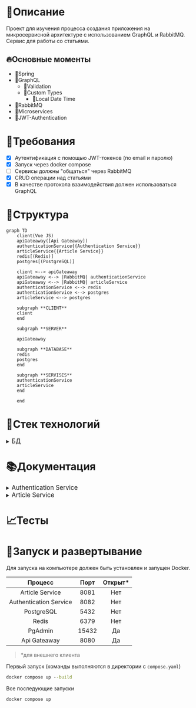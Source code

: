 # 📃Описание
Проект для изучения процесса
создания приложения на микросервисной архитектуре
с использованием GraphQL и RabbitMQ.\
Сервис для работы со статьями.
## 🔥Основные моменты
* 🔶Spring
* 🔶GraphQL
  * 🔶Validation
  * 🔶Custom Types
    * 🔶Local Date Time
* 🔶RabbitMQ
* 🔶Microservices
* 🔶JWT-Authentication
# 📗Требования
- [x] Аутентификация с помощью JWT-токенов (по email и паролю)
- [x] Запуск через docker compose
- [ ] Сервисы должны "общаться" через RabbitMQ
- [x] CRUD операции над статьями
- [x] В качестве протокола взаимодействия должен использоваться GraphQL
# 🎨Структура
```mermaid
graph TD
    client(Vue JS)
    apiGateaway([Api Gateaway])
    authenticationService{{Authentication Service}}
    articleService{{Article Service}}
    redis[(Redis)]
    postgres[(PostgreSQL)]

    client <--> apiGateaway
    apiGateaway <--> |RabbitMQ| authenticationService
    apiGateaway <--> |RabbitMQ| articleService
    authenticationService <--> redis
    authenticationService <--> postgres
    articleService <--> postgres

    subgraph **CLIENT**
    client
    end

    subgraph **SERVER**

    apiGateaway

    subgraph **DATABASE**
    redis
    postgres
    end

    subgraph **SERVISES**
    authenticationService
    articleService
    end

    end
```
# 🔧Стек технологий

<details>
<summary>
<big>БД</big>
</summary>

* Redis
* PostgreSQL

</details>

# 📚Документация
<details>
<summary>
<big>Authentication Service</big>
</summary>

### Схема

```graphql
scalar LocalDateTime

directive @Pattern(message: String! = "Поле должно быть формата: example@example.example", regexp: String! = "\\S+@\\S+\\.\\S+") on ARGUMENT_DEFINITION | INPUT_FIELD_DEFINITION
directive @Size(min: Int! = 8, max: Int! = 21000, message: String! = "Поле должно состоять из минимум 8 символов") on ARGUMENT_DEFINITION | INPUT_FIELD_DEFINITION

type User{
    id: ID!
    email: String!
    createdAt: LocalDateTime!
    lastLogin: LocalDateTime!
}

type JwtTokenResponse{
    accessToken: String!
    refreshToken: String!
}

type Query{
    currentUser: User!
}

type Mutation{
    authenticate(email: String! @Pattern, password: String! @Size): JwtTokenResponse!
    register(email: String! @Pattern, password: String! @Size): JwtTokenResponse!
    refreshToken(refreshToken: String!): JwtTokenResponse!
    #None
    logout: Int

    updateUser(password: String! @Size): User!
}
```

</details>

<details>
<summary>
<big>Article Service</big>
</summary>

### Схема

```graphql
type ArticleEntity {
    id: ID!
    title: String!
    content: String!
}

type Query {
    getAllArticles: [ArticleEntity!]!
    getArticle(id: ID): ArticleEntity!
}

type Mutation {
    createArticle(title: String!, content: String!): ArticleEntity!
    updateArticle(id: ID!, title: String, content: String): ArticleEntity!
    #None
    deleteArticle(id: ID!): Int
}
```

</details>

# 📈Тесты
# 🚩Запуск и развертывание
Для запуска на компьютере должен быть установлен и запущен Docker.

|         Процесс         |  Порт  | Открыт*  |
|:-----------------------:|:------:|:--------:|
|     Article Service     |  8081  |   Нет    |
| Authentication Service  |  8082  |   Нет    |
|       PostgreSQL        |  5432  |   Нет    |
|          Redis          |  6379  |   Нет    |
|         PgAdmin         | 15432  |    Да    |
|      Api Gateaway       |  8080  |    Да    |

> *для внешнего клиента

Первый запуск (команды выполняются в директории с `compose.yaml`)
```bat
docker compose up --build
```
Все последующие запуски
```bat
docker compose up
```
